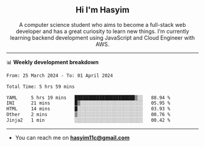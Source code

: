 <h2 align="center">Hi I'm Hasyim</h2>

<p align="center">A computer science student who aims to become a full-stack web developer and has a great curiosity to learn new things. I’m currently learning backend development using JavaScript and Cloud Engineer with AWS.</p>

---

📊 **Weekly development breakdown**

<!--START_SECTION:waka-->

```txt
From: 25 March 2024 - To: 01 April 2024

Total Time: 5 hrs 59 mins

YAML     5 hrs 19 mins   ██████████████████████▒░░   88.94 %
INI      21 mins         █▒░░░░░░░░░░░░░░░░░░░░░░░   05.95 %
HTML     14 mins         █░░░░░░░░░░░░░░░░░░░░░░░░   03.93 %
Other    2 mins          ▒░░░░░░░░░░░░░░░░░░░░░░░░   00.76 %
Jinja2   1 min           ░░░░░░░░░░░░░░░░░░░░░░░░░   00.42 %
```

<!--END_SECTION:waka-->

---

- You can reach me on **hasyim11c@gmail.com**
